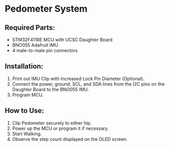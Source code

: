 # Pedometer System

## Required Parts:
- STM32F411RE MCU with UCSC Daughter Board
- BNO055 Adafruit IMU
- 4 male-to-male pin connectors

## Installation:
1. Print out IMU Clip with Increased Lock Pin Diameter (Optional).
2. Connect the power, ground, SCL, and SDA lines from the I2C pins on the Daughter Board to the BNO055 IMU.
3. Program MCU.

## How to Use:
1. Clip Pedometer securely to either hip.
2. Power up the MCU or program it if necessary.
3. Start Walking.
4. Observe the step count displayed on the OLED screen.
